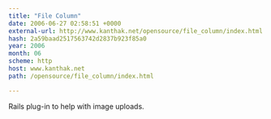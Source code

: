 ```yaml
---
title: "File Column"
date: 2006-06-27 02:58:51 +0000
external-url: http://www.kanthak.net/opensource/file_column/index.html
hash: 2a59baad2517563742d2837b923f85a0
year: 2006
month: 06
scheme: http
host: www.kanthak.net
path: /opensource/file_column/index.html

---
```


Rails plug-in to help with image uploads.

